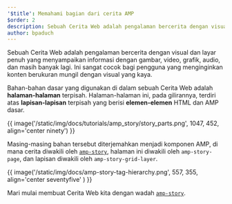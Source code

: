 ```yaml
---
'$title': Memahami bagian dari cerita AMP
$order: 2
description: Sebuah Cerita Web adalah pengalaman bercerita dengan visual dan layar penuh yang menyampaikan informasi dengan gambar, video, grafik, audio, dan masih banyak lagi. Ini sangat cocok bagi pengguna ....
author: bpaduch
---
```


Sebuah Cerita Web adalah pengalaman bercerita dengan visual dan layar penuh yang menyampaikan informasi dengan gambar, video, grafik, audio, dan masih banyak lagi. Ini sangat cocok bagi pengguna yang menginginkan konten berukuran mungil dengan visual yang kaya.

Bahan-bahan dasar yang digunakan di dalam sebuah Cerita Web adalah **halaman-halaman** terpisah. Halaman-halaman ini, pada gilirannya, terdiri atas **lapisan-lapisan** terpisah yang berisi **elemen-elemen** HTML dan AMP dasar.

{{ image('/static/img/docs/tutorials/amp_story/story_parts.png', 1047, 452, align='center ninety') }}

Masing-masing bahan tersebut diterjemahkan menjadi komponen AMP, di mana cerita diwakili oleh [`amp-story`](../../../../documentation/components/reference/amp-story.md), halaman ini diwakili oleh `amp-story-page`, dan lapisan diwakili oleh `amp-story-grid-layer`.

{{ image('/static/img/docs/amp-story-tag-hierarchy.png', 557, 355, align='center seventyfive' ) }}

Mari mulai membuat Cerita Web kita dengan wadah [`amp-story`](../../../../documentation/components/reference/amp-story.md).
